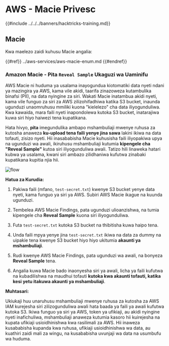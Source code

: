 # AWS - Macie Privesc

{{#include ../../../banners/hacktricks-training.md}}

## Macie

Kwa maelezo zaidi kuhusu Macie angalia:

{{#ref}}
../aws-services/aws-macie-enum.md
{{#endref}}

### Amazon Macie - Pita `Reveal Sample` Ukaguzi wa Uaminifu

AWS Macie ni huduma ya usalama inayogundua kiotomatiki data nyeti ndani ya mazingira ya AWS, kama vile akidi, taarifa zinazoweza kutambulika binafsi (PII), na data nyingine za siri. Wakati Macie inatambua akidi nyeti, kama vile funguo za siri za AWS zilizohifadhiwa katika S3 bucket, inaunda ugunduzi unaomruhusu mmiliki kuona "kielelezo" cha data iliyogunduliwa. Kwa kawaida, mara faili nyeti inapondolewa kutoka S3 bucket, inatarajiwa kuwa siri hiyo haiwezi tena kupatikana.

Hata hivyo, **pita** imegundulika ambapo mshambuliaji mwenye ruhusa za kutosha anaweza **ku-upload tena faili yenye jina sawa** lakini ikiwa na data tofauti, zisizo nyeti. Hii inasababisha Macie kuhusisha faili iliyopakiwa upya na ugunduzi wa awali, ikiruhusu mshambuliaji kutumia **kipengele cha "Reveal Sample"** kutoa siri iliyogunduliwa awali. Tatizo hili linaweka hatari kubwa ya usalama, kwani siri ambazo zilidhaniwa kufutwa zinabaki kupatikana kupitia njia hii.

![flow](https://github.com/user-attachments/assets/7b83f2d3-1690-41f1-98cc-05ccd0154a66)

**Hatua za Kurudia:**

1. Pakiwa faili (mfano, `test-secret.txt`) kwenye S3 bucket yenye data nyeti, kama funguo ya siri ya AWS. Subiri AWS Macie ikague na kuunda ugunduzi.

2. Tembelea AWS Macie Findings, pata ugunduzi ulioanzishwa, na tumia kipengele cha **Reveal Sample** kuona siri iliyogunduliwa.

3. Futa `test-secret.txt` kutoka S3 bucket na thibitisha kuwa haipo tena.

4. Unda faili mpya yenye jina `test-secret.txt` ikiwa na data za dummy na uipakie tena kwenye S3 bucket hiyo hiyo ukitumia **akaunti ya mshambuliaji**.

5. Rudi kwenye AWS Macie Findings, pata ugunduzi wa awali, na bonyeza **Reveal Sample** tena.

6. Angalia kuwa Macie bado inaonyesha siri ya awali, licha ya faili kufutwa na kubadilishwa na maudhui tofauti **kutoka kwa akaunti tofauti, katika kesi yetu itakuwa akaunti ya mshambuliaji**.

**Muhtasari:**

Ukiukaji huu unaruhusu mshambuliaji mwenye ruhusa za kutosha za AWS IAM kurejesha siri zilizogunduliwa awali hata baada ya faili ya awali kufutwa kutoka S3. Ikiwa funguo ya siri ya AWS, token ya ufikiaji, au akidi nyingine nyeti inafichuliwa, mshambuliaji anaweza kutumia kasoro hii kuirejesha na kupata ufikiaji usioidhinishwa kwa rasilimali za AWS. Hii inaweza kusababisha kupanda kwa ruhusa, ufikiaji usioidhinishwa wa data, au kuathiri zaidi mali za wingu, na kusababisha uvunjaji wa data na usumbufu wa huduma.
